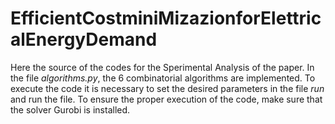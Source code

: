 # EfficientCostminiMizazionforElettricalEnergyDemand
Here the source of the codes for the Sperimental Analysis of the paper.
In the file *algorithms.py*, the 6 combinatorial algorithms are implemented.
To execute the code it is necessary to set the desired parameters in the file *run* and run the file.
To ensure the proper execution of the code, make sure that the solver Gurobi is installed.
